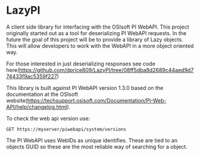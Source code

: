 # LazyPI
A client side library for interfacing with the OSIsoft PI WebAPI. This project originally started out as a tool for deserializing PI WebAPI requests. 
In the future the goal of this project will be to provide a library of Lazy objects. This will allow developers to work with the WebAPI in a more object oriented way. 

For those interested in just deserializing responses see code here(https://github.com/dprice809/LazyPI/tree/08ff5dba8d2689c44aed9d774433f9ac5359f227)

This library is built against PI WebAPI version 1.3.0 based on the documentation at the OSIsoft website(https://techsupport.osisoft.com/Documentation/PI-Web-API/help/changelog.html). 

To check the web api version use:
```
GET https://myserver/piwebapi/system/versions
```

The PI WebAPI uses WebIDs as unique identifies. These are tied to an objects GUID so these are the most reliable way of searching for a object.